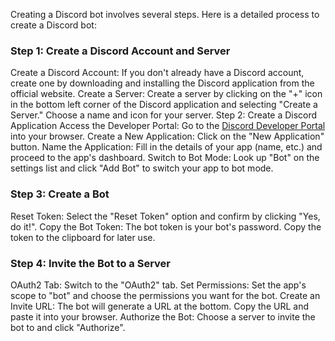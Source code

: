 Creating a Discord bot involves several steps. Here is a detailed process to create a Discord bot:
### Step 1: Create a Discord Account and Server
Create a Discord Account: If you don't already have a Discord account, create one by downloading and installing the Discord application from the official website.
Create a Server: Create a server by clicking on the "+" icon in the bottom left corner of the Discord application and selecting "Create a Server." Choose a name and icon for your server.
Step 2: Create a Discord Application
Access the Developer Portal: Go to the [Discord Developer Portal](https://discord.com/developers/applications) into your browser.
Create a New Application: Click on the "New Application" button.
Name the Application: Fill in the details of your app (name, etc.) and proceed to the app's dashboard.
Switch to Bot Mode: Look up "Bot" on the settings list and click "Add Bot" to switch your app to bot mode.
### Step 3: Create a Bot
Reset Token: Select the "Reset Token" option and confirm by clicking "Yes, do it!".
Copy the Bot Token: The bot token is your bot's password. Copy the token to the clipboard for later use.
### Step 4: Invite the Bot to a Server
OAuth2 Tab: Switch to the "OAuth2" tab.
Set Permissions: Set the app's scope to "bot" and choose the permissions you want for the bot.
Create an Invite URL: The bot will generate a URL at the bottom. Copy the URL and paste it into your browser.
Authorize the Bot: Choose a server to invite the bot to and click "Authorize".

